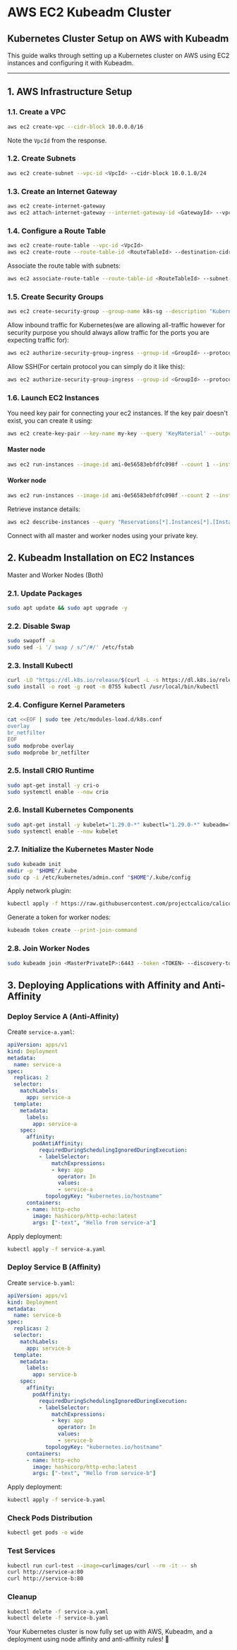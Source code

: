 # AWS EC2 Kubeadm Cluster

## Kubernetes Cluster Setup on AWS with Kubeadm

This guide walks through setting up a Kubernetes cluster on AWS using EC2 instances and configuring it with Kubeadm.

---

## 1. AWS Infrastructure Setup

### **1.1. Create a VPC**
```bash
aws ec2 create-vpc --cidr-block 10.0.0.0/16
```
Note the `VpcId` from the response.

### **1.2. Create Subnets**
```bash
aws ec2 create-subnet --vpc-id <VpcId> --cidr-block 10.0.1.0/24
```

### **1.3. Create an Internet Gateway**
```bash
aws ec2 create-internet-gateway
aws ec2 attach-internet-gateway --internet-gateway-id <GatewayId> --vpc-id <VpcId>
```

### **1.4. Configure a Route Table**
```bash
aws ec2 create-route-table --vpc-id <VpcId>
aws ec2 create-route --route-table-id <RouteTableId> --destination-cidr-block 0.0.0.0/0 --gateway-id <GatewayId>
```
Associate the route table with subnets:
```bash
aws ec2 associate-route-table --route-table-id <RouteTableId> --subnet-id <SubnetId>
```

### **1.5. Create Security Groups**
```bash
aws ec2 create-security-group --group-name k8s-sg --description "Kubernetes SG" --vpc-id <VpcId>
```
Allow inbound traffic for Kubernetes(we are allowing all-traffic however for security purpose you should always allow traffic for the ports you are expecting traffic for):
```bash
aws ec2 authorize-security-group-ingress --group-id <GroupId> --protocol all --port all --source-group <GroupId>
```
Allow SSH(For certain protocol you can simply do it like this):
```bash
aws ec2 authorize-security-group-ingress --group-id <GroupId> --protocol tcp --port 22 --cidr 0.0.0.0/0
```

### **1.6. Launch EC2 Instances**
You need key pair for connecting your ec2 instances. If the key pair doesn't exist, you can create it using:
```bash
aws ec2 create-key-pair --key-name my-key --query 'KeyMaterial' --output text > my-key.pem
```
#### Master node
```bash
aws ec2 run-instances --image-id ami-0e56583ebfdfc098f --count 1 --instance-type t3.medium --key-name my-key --subnet-id <SubnetId> --security-group-ids <GroupId> --key-name my-key 
```
#### Worker node
```bash
aws ec2 run-instances --image-id ami-0e56583ebfdfc098f --count 2 --instance-type t3.small --key-name my-key --subnet-id <SubnetId> --security-group-ids <GroupId> --key-name my-key 
```
Retrieve instance details:
```bash
aws ec2 describe-instances --query "Reservations[*].Instances[*].[InstanceId,PrivateIpAddress]"
```

Connect with all master and worker nodes using your private key.
## 2. Kubeadm Installation on EC2 Instances
Master and Worker Nodes (Both)

### **2.1. Update Packages**
```bash
sudo apt update && sudo apt upgrade -y
```

### **2.2. Disable Swap**
```bash
sudo swapoff -a
sudo sed -i '/ swap / s/^/#/' /etc/fstab
```

### **2.3. Install Kubectl**
```bash
curl -LO "https://dl.k8s.io/release/$(curl -L -s https://dl.k8s.io/release/stable.txt)/bin/linux/amd64/kubectl"
sudo install -o root -g root -m 0755 kubectl /usr/local/bin/kubectl
```

### **2.4. Configure Kernel Parameters**
```bash
cat <<EOF | sudo tee /etc/modules-load.d/k8s.conf
overlay
br_netfilter
EOF
sudo modprobe overlay
sudo modprobe br_netfilter
```

### **2.5. Install CRIO Runtime**
```bash
sudo apt-get install -y cri-o
sudo systemctl enable --now crio
```

### **2.6. Install Kubernetes Components**
```bash
sudo apt-get install -y kubelet="1.29.0-*" kubectl="1.29.0-*" kubeadm="1.29.0-*"
sudo systemctl enable --now kubelet
```

### **2.7. Initialize the Kubernetes Master Node**
```bash
sudo kubeadm init
mkdir -p "$HOME"/.kube
sudo cp -i /etc/kubernetes/admin.conf "$HOME"/.kube/config
```
Apply network plugin:
```bash
kubectl apply -f https://raw.githubusercontent.com/projectcalico/calico/v3.26.0/manifests/calico.yaml
```
Generate a token for worker nodes:
```bash
kubeadm token create --print-join-command
```

### **2.8. Join Worker Nodes**
```bash
sudo kubeadm join <MasterPrivateIP>:6443 --token <TOKEN> --discovery-token-ca-cert-hash sha256:<HASH>
```

## 3. Deploying Applications with Affinity and Anti-Affinity

### **Deploy Service A (Anti-Affinity)**
Create `service-a.yaml`:
```yaml
apiVersion: apps/v1
kind: Deployment
metadata:
  name: service-a
spec:
  replicas: 2
  selector:
    matchLabels:
      app: service-a
  template:
    metadata:
      labels:
        app: service-a
    spec:
      affinity:
        podAntiAffinity:
          requiredDuringSchedulingIgnoredDuringExecution:
          - labelSelector:
              matchExpressions:
              - key: app
                operator: In
                values:
                - service-a
            topologyKey: "kubernetes.io/hostname"
      containers:
      - name: http-echo
        image: hashicorp/http-echo:latest
        args: ["-text", "Hello from service-a"]
```
Apply deployment:
```bash
kubectl apply -f service-a.yaml
```

### **Deploy Service B (Affinity)**
Create `service-b.yaml`:
```yaml
apiVersion: apps/v1
kind: Deployment
metadata:
  name: service-b
spec:
  replicas: 2
  selector:
    matchLabels:
      app: service-b
  template:
    metadata:
      labels:
        app: service-b
    spec:
      affinity:
        podAffinity:
          requiredDuringSchedulingIgnoredDuringExecution:
          - labelSelector:
              matchExpressions:
              - key: app
                operator: In
                values:
                - service-b
            topologyKey: "kubernetes.io/hostname"
      containers:
      - name: http-echo
        image: hashicorp/http-echo:latest
        args: ["-text", "Hello from service-b"]
```
Apply deployment:
```bash
kubectl apply -f service-b.yaml
```

### **Check Pods Distribution**
```bash
kubectl get pods -o wide
```

### **Test Services**
```bash
kubectl run curl-test --image=curlimages/curl --rm -it -- sh
curl http://service-a:80
curl http://service-b:80
```

### **Cleanup**
```bash
kubectl delete -f service-a.yaml
kubectl delete -f service-b.yaml
```

Your Kubernetes cluster is now fully set up with AWS, Kubeadm, and a deployment using node affinity and anti-affinity rules! 🚀